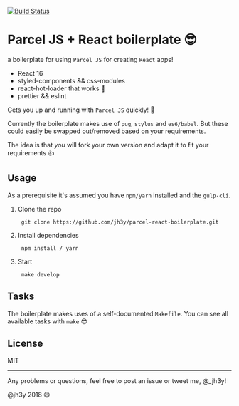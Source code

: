 [![Build Status](https://travis-ci.org/jh3y/parcel-react-boilerplate.svg?branch=master)](https://travis-ci.org/jh3y/parcel-react-boilerplate)

# Parcel JS + React boilerplate 😎

a boilerplate for using `Parcel JS` for creating `React` apps!

* React 16
* styled-components && css-modules
* react-hot-loader that works 🎉
* prettier && eslint

Gets you up and running with `Parcel JS` quickly! 🏃

Currently the boilerplate makes use of `pug`, `stylus` and `es6/babel`. But these could easily be swapped out/removed based on your requirements.

The idea is that _you_ will fork your own version and adapt it to fit your requirements 👍

## Usage

As a prerequisite it's assumed you have `npm/yarn` installed and the `gulp-cli`.

1. Clone the repo

        git clone https://github.com/jh3y/parcel-react-boilerplate.git

2. Install dependencies

        npm install / yarn

3. Start

        make develop

## Tasks
The boilerplate makes uses of a self-documented `Makefile`. You can see all available tasks with `make` 😎

## License
MIT

---

Any problems or questions, feel free to post an issue or tweet me, @_jh3y!

@jh3y 2018 :smile:
